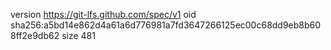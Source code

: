 version https://git-lfs.github.com/spec/v1
oid sha256:a5bd14e862d4a61a6d776981a7fd3647266125ec00c68dd9eb8b608ff2e9db62
size 481
